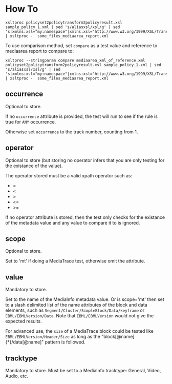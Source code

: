 # How To

```
xsltproc policyset2policytransform2policyresult.xsl sample_policy_1.xml | sed 's/aliasxsl/xsl/g' | sed 's|xmlns:xsl="my:namespace"|xmlns:xsl="http://www.w3.org/1999/XSL/Transform"|g' | xsltproc -  some_files_mediaarea_report.xml
```

To use comparison method, set `compare` as a test value and reference to mediaarea report to compare to:
```
xsltproc --stringparam compare mediaarea_xml_of_reference.xml policyset2policytransform2policyresult.xsl sample_policy_1.xml | sed 's/aliasxsl/xsl/g' | sed 's|xmlns:xsl="my:namespace"|xmlns:xsl="http://www.w3.org/1999/XSL/Transform"|g' | xsltproc -  some_files_mediaarea_report.xml
```


## occurrence

Optional to store.

If no `occurrence` attribute is provided, the test will run to see if the rule is true for `ANY` occurrence.

Otherwise set `occurrence` to the track number, counting from 1.

## operator

Optional to store (but storing no operator infers that you are only testing for the existance of the value).

The operator stored must be a valid xpath operator such as:

- =
- &lt;
- &gt;
- &lt;=
- &gt;=

If no operator attribute is stored, then the test only checks for the existance of the metadata value and any value to compare it to is ignored.

## scope

Optional to store.

Set to 'mt' if doing a MediaTrace test, otherwise omit the attribute.

## value

Mandatory to store.

Set to the name of the MediaInfo metadata value. Or is scope='mt' then set to a slash delimited list of the name attributes of the block and data elements, such as `Segment/Cluster/SimpleBlock/Data/keyframe` or `EBML/EBMLVersion/Data`. Note that `EBML/EBMLVersion` would not give the expected results.

For advanced use, the `size` of a MediaTrace block could be tested like `EBML/EBMLVersion/Header/Size` as long as the "block[@name]{*}/data[@name]" pattern is followed.

## tracktype

Mandatory to store. Must be set to a MediaInfo tracktype: General, Video, Audio, etc.

